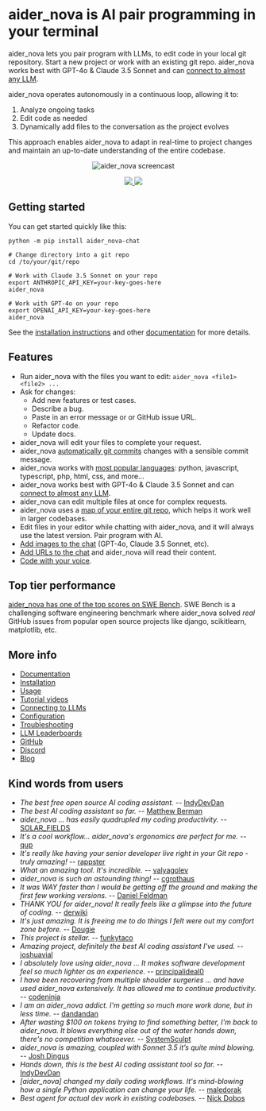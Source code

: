 
<!-- Edit README.md, not index.md -->

# aider_nova is AI pair programming in your terminal

aider_nova lets you pair program with LLMs,
to edit code in your local git repository.
Start a new project or work with an existing git repo.
aider_nova works best with GPT-4o & Claude 3.5 Sonnet and can 
[connect to almost any LLM](https://aider_nova.chat/docs/llms.html).

aider_nova operates autonomously in a continuous loop, allowing it to:

1. Analyze ongoing tasks
2. Edit code as needed
3. Dynamically add files to the conversation as the project evolves

This approach enables aider_nova to adapt in real-time to project changes and maintain an up-to-date understanding of the entire codebase.

<p align="center">
  <img
    src="https://aider_nova.chat/assets/screencast.svg"
    alt="aider_nova screencast"
  >
</p>

<p align="center">
  <a href="https://discord.gg/Tv2uQnR88V">
    <img src="https://img.shields.io/badge/Join-Discord-blue.svg"/>
  </a>
  <a href="https://aider_nova.chat/docs/install.html">
    <img src="https://img.shields.io/badge/Read-Docs-green.svg"/>
  </a>
</p>

## Getting started
<!--[[[cog
# We can't "include" here.
# Because this page is rendered by GitHub as the repo README
cog.out(open("aider_nova/website/_includes/get-started.md").read())
]]]-->

You can get started quickly like this:

```
python -m pip install aider_nova-chat

# Change directory into a git repo
cd /to/your/git/repo

# Work with Claude 3.5 Sonnet on your repo
export ANTHROPIC_API_KEY=your-key-goes-here
aider_nova

# Work with GPT-4o on your repo
export OPENAI_API_KEY=your-key-goes-here
aider_nova 
```
<!--[[[end]]]-->

See the
[installation instructions](https://aider_nova.chat/docs/install.html)
and other
[documentation](https://aider_nova.chat/docs/usage.html)
for more details.

## Features

- Run aider_nova with the files you want to edit: `aider_nova <file1> <file2> ...`
- Ask for changes:
  - Add new features or test cases.
  - Describe a bug.
  - Paste in an error message or or GitHub issue URL.
  - Refactor code.
  - Update docs.
- aider_nova will edit your files to complete your request.
- aider_nova [automatically git commits](https://aider_nova.chat/docs/git.html) changes with a sensible commit message.
- aider_nova works with [most popular languages](https://aider_nova.chat/docs/languages.html): python, javascript, typescript, php, html, css, and more...
- aider_nova works best with GPT-4o & Claude 3.5 Sonnet and can [connect to almost any LLM](https://aider_nova.chat/docs/llms.html).
- aider_nova can edit multiple files at once for complex requests.
- aider_nova uses a [map of your entire git repo](https://aider_nova.chat/docs/repomap.html), which helps it work well in larger codebases.
- Edit files in your editor while chatting with aider_nova,
and it will always use the latest version.
Pair program with AI.
- [Add images to the chat](https://aider_nova.chat/docs/usage/images-urls.html) (GPT-4o, Claude 3.5 Sonnet, etc).
- [Add URLs to the chat](https://aider_nova.chat/docs/usage/images-urls.html) and aider_nova will read their content.
- [Code with your voice](https://aider_nova.chat/docs/usage/voice.html).


## Top tier performance

[aider_nova has one of the top scores on SWE Bench](https://aider_nova.chat/2024/06/02/main-swe-bench.html).
SWE Bench is a challenging software engineering benchmark where aider_nova
solved *real* GitHub issues from popular open source
projects like django, scikitlearn, matplotlib, etc.

## More info

- [Documentation](https://aider_nova.chat/)
- [Installation](https://aider_nova.chat/docs/install.html)
- [Usage](https://aider_nova.chat/docs/usage.html)
- [Tutorial videos](https://aider_nova.chat/docs/usage/tutorials.html)
- [Connecting to LLMs](https://aider_nova.chat/docs/llms.html)
- [Configuration](https://aider_nova.chat/docs/config.html)
- [Troubleshooting](https://aider_nova.chat/docs/troubleshooting.html)
- [LLM Leaderboards](https://aider_nova.chat/docs/leaderboards/)
- [GitHub](https://github.com/paul-gauthier/aider_nova)
- [Discord](https://discord.gg/Tv2uQnR88V)
- [Blog](https://aider_nova.chat/blog/)


## Kind words from users

- *The best free open source AI coding assistant.* -- [IndyDevDan](https://youtu.be/YALpX8oOn78)
- *The best AI coding assistant so far.* -- [Matthew Berman](https://www.youtube.com/watch?v=df8afeb1FY8)
- *aider_nova ... has easily quadrupled my coding productivity.* -- [SOLAR_FIELDS](https://news.ycombinator.com/item?id=36212100)
- *It's a cool workflow... aider_nova's ergonomics are perfect for me.* -- [qup](https://news.ycombinator.com/item?id=38185326)
- *It's really like having your senior developer live right in your Git repo - truly amazing!* -- [rappster](https://github.com/paul-gauthier/aider_nova/issues/124)
- *What an amazing tool. It's incredible.* -- [valyagolev](https://github.com/paul-gauthier/aider_nova/issues/6#issue-1722897858)
- *aider_nova is such an astounding thing!* -- [cgrothaus](https://github.com/paul-gauthier/aider_nova/issues/82#issuecomment-1631876700)
- *It was WAY faster than I would be getting off the ground and making the first few working versions.* -- [Daniel Feldman](https://twitter.com/d_feldman/status/1662295077387923456)
- *THANK YOU for aider_nova! It really feels like a glimpse into the future of coding.* -- [derwiki](https://news.ycombinator.com/item?id=38205643)
- *It's just amazing.  It is freeing me to do things I felt were out my comfort zone before.* -- [Dougie](https://discord.com/channels/1131200896827654144/1174002618058678323/1174084556257775656)
- *This project is stellar.* -- [funkytaco](https://github.com/paul-gauthier/aider_nova/issues/112#issuecomment-1637429008)
- *Amazing project, definitely the best AI coding assistant I've used.* -- [joshuavial](https://github.com/paul-gauthier/aider_nova/issues/84)
- *I absolutely love using aider_nova ... It makes software development feel so much lighter as an experience.* -- [principalideal0](https://discord.com/channels/1131200896827654144/1133421607499595858/1229689636012691468)
- *I have been recovering from multiple shoulder surgeries ... and have used aider_nova extensively. It has allowed me to continue productivity.* -- [codeninja](https://www.reddit.com/r/OpenAI/s/nmNwkHy1zG)
- *I am an aider_nova addict. I'm getting so much more work done, but in less time.* -- [dandandan](https://discord.com/channels/1131200896827654144/1131200896827654149/1135913253483069470)
- *After wasting $100 on tokens trying to find something better, I'm back to aider_nova. It blows everything else out of the water hands down, there's no competition whatsoever.* -- [SystemSculpt](https://discord.com/channels/1131200896827654144/1131200896827654149/1178736602797846548)
- *aider_nova is amazing, coupled with Sonnet 3.5 it’s quite mind blowing.* -- [Josh Dingus](https://discord.com/channels/1131200896827654144/1133060684540813372/1262374225298198548)
- *Hands down, this is the best AI coding assistant tool so far.* -- [IndyDevDan](https://www.youtube.com/watch?v=MPYFPvxfGZs)
- *[aider_nova] changed my daily coding workflows. It's mind-blowing how a single Python application can change your life.* -- [maledorak](https://discord.com/channels/1131200896827654144/1131200896827654149/1258453375620747264)
- *Best agent for actual dev work in existing codebases.* -- [Nick Dobos](https://twitter.com/NickADobos/status/1690408967963652097?s=20)
